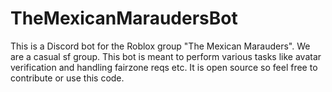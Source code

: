 # TheMexicanMaraudersBot

This is a Discord bot for the Roblox group "The Mexican Marauders". We are a casual sf group. 
This bot is meant to perform various tasks like avatar verification and handling fairzone reqs etc.
It is open source so feel free to contribute or use this code.
